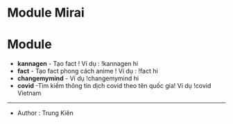 # Module Mirai
# Module
- **kannagen** - Tạo fact ! Ví dụ : !kannagen hi
- **fact** - Tạo fact phong cách anime ! Ví dụ : !fact hi
- **changemymind** - Ví dụ !changemymind hi
- **covid** -Tìm kiếm thông tin dịch covid theo tên quốc gia! Ví dụ !covid Vietnam
- -------------------------------------------------------------------------
- Author : Trung Kiên
